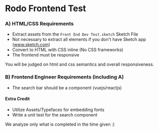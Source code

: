 # Rodo Frontend Test 

### A) HTML/CSS Requirements
- Extract assets from the `Front End Dev Test.sketch` Sketch File
 - Not necessary to extract all elements if you don't have Sketch app (www.sketch.com)
- Convert to HTML with CSS inline (No CSS frameworks)
- The frontend must be responsive

You will be judged on html and css semantics and overall responsiveness. 

### B) Frontend Engineer Requirements (including A)
- The search bar should be a component (vuejs/reactjs)

#### Extra Credit
- Utilize Assets/Typefaces for embedding fonts 
- Write a unit test for the search component

We analyze only what is completed in the time given :)
